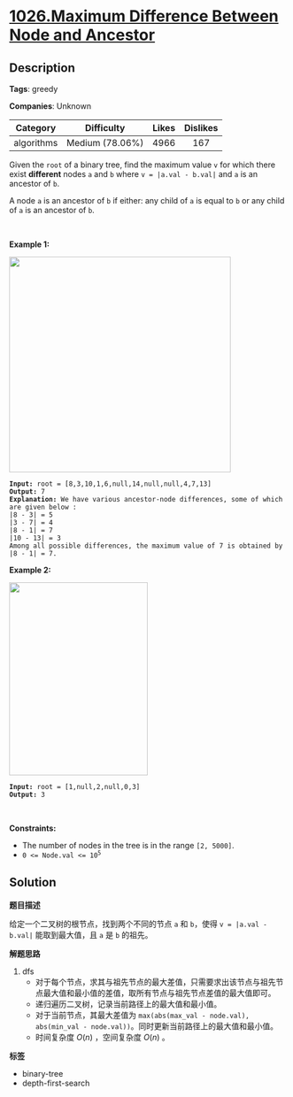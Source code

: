 # [1026.Maximum Difference Between Node and Ancestor](https://leetcode.com/problems/maximum-difference-between-node-and-ancestor/description/)

## Description

**Tags**: greedy

**Companies**: Unknown

|  Category  |   Difficulty    | Likes | Dislikes |
| :--------: | :-------------: | :---: | :------: |
| algorithms | Medium (78.06%) | 4966  |   167    |

<p>Given the <code>root</code> of a binary tree, find the maximum value <code>v</code> for which there exist <strong>different</strong> nodes <code>a</code> and <code>b</code> where <code>v = |a.val - b.val|</code> and <code>a</code> is an ancestor of <code>b</code>.</p>
<p>A node <code>a</code> is an ancestor of <code>b</code> if either: any child of <code>a</code> is equal to <code>b</code>&nbsp;or any child of <code>a</code> is an ancestor of <code>b</code>.</p>
<p>&nbsp;</p>
<p><strong class="example">Example 1:</strong></p>
<img alt="" src="https://assets.leetcode.com/uploads/2020/11/09/tmp-tree.jpg" style="width: 400px; height: 390px;" />
<pre><code><strong>Input:</strong> root = [8,3,10,1,6,null,14,null,null,4,7,13]
<strong>Output:</strong> 7
<strong>Explanation: </strong>We have various ancestor-node differences, some of which are given below :
|8 - 3| = 5
|3 - 7| = 4
|8 - 1| = 7
|10 - 13| = 3
Among all possible differences, the maximum value of 7 is obtained by |8 - 1| = 7.</code></pre>
<p><strong class="example">Example 2:</strong></p>
<img alt="" src="https://assets.leetcode.com/uploads/2020/11/09/tmp-tree-1.jpg" style="width: 250px; height: 349px;" />
<pre><code><strong>Input:</strong> root = [1,null,2,null,0,3]
<strong>Output:</strong> 3</code></pre>
<p>&nbsp;</p>
<p><strong>Constraints:</strong></p>
<ul>
  <li>The number of nodes in the tree is in the range <code>[2, 5000]</code>.</li>
  <li><code>0 &lt;= Node.val &lt;= 10<sup>5</sup></code></li>
</ul>

## Solution

**题目描述**

给定一个二叉树的根节点，找到两个不同的节点 `a` 和 `b`，使得 `v = |a.val - b.val|` 能取到最大值，且 `a` 是 `b` 的祖先。

**解题思路**

1. dfs
   - 对于每个节点，求其与祖先节点的最大差值，只需要求出该节点与祖先节点最大值和最小值的差值，取所有节点与祖先节点差值的最大值即可。
   - 递归遍历二叉树，记录当前路径上的最大值和最小值。
   - 对于当前节点，其最大差值为 `max(abs(max_val - node.val), abs(min_val - node.val))`。同时更新当前路径上的最大值和最小值。
   - 时间复杂度 $O(n)$ ，空间复杂度 $O(n)$ 。

**标签**

- binary-tree
- depth-first-search
